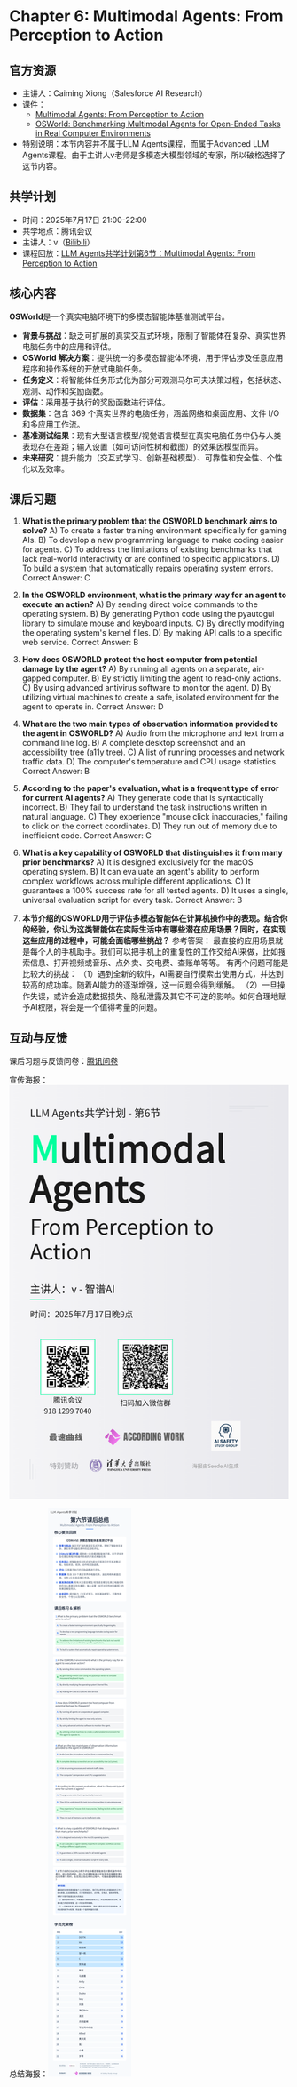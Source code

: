 # Chapter 6: Multimodal Agents: From Perception to Action

## 官方资源

- 主讲人：Caiming Xiong（Salesforce AI Research）
- 课件：
  - [Multimodal Agents: From Perception to Action](https://llmagents-learning.org/slides/Multimodal_Agent_caiming.pdf)
  - [OSWorld: Benchmarking Multimodal Agents for Open-Ended Tasks in Real Computer Environments](https://docs.google.com/presentation/d/1-r889Nb9n7SeZqrj-ryNqJLoMzp7aGNU2ihO8nUdEcE/edit?usp=sharing)
- 特别说明：本节内容并不属于LLM Agents课程，而属于Advanced LLM Agents课程。由于主讲人v老师是多模态大模型领域的专家，所以破格选择了这节内容。

## 共学计划

- 时间：2025年7月17日 21:00-22:00
- 共学地点：腾讯会议
- 主讲人：v（[Bilibili](https://space.bilibili.com/391911247)）
- 课程回放：[LLM Agents共学计划第6节：Multimodal Agents: From Perception to Action](https://www.bilibili.com/video/BV1vgu9zmEPb)

## 核心内容

**OSWorld**是一个真实电脑环境下的多模态智能体基准测试平台。
+ **背景与挑战**：缺乏可扩展的真实交互式环境，限制了智能体在复杂、真实世界电脑任务中的应用和评估。
+ **OSWorld 解决方案**：提供统一的多模态智能体环境，用于评估涉及任意应用程序和操作系统的开放式电脑任务。
+ **任务定义**：将智能体任务形式化为部分可观测马尔可夫决策过程，包括状态、观测、动作和奖励函数。
+ **评估**：采用基于执行的奖励函数进行评估。
+ **数据集**：包含 369 个真实世界的电脑任务，涵盖网络和桌面应用、文件 I/O 和多应用工作流。
+ **基准测试结果**：现有大型语言模型/视觉语言模型在真实电脑任务中仍与人类表现存在差距；输入设置（如可访问性树和截图）的效果因模型而异。
+ **未来研究**：提升能力（交互式学习、创新基础模型）、可靠性和安全性、个性化以及效率。

## 课后习题

1. **What is the primary problem that the OSWORLD benchmark aims to solve?**
A) To create a faster training environment specifically for gaming AIs.
B) To develop a new programming language to make coding easier for agents.
C) To address the limitations of existing benchmarks that lack real-world interactivity or are confined to specific applications.
D) To build a system that automatically repairs operating system errors.
Correct Answer: C

2. **In the OSWORLD environment, what is the primary way for an agent to execute an action?**
A) By sending direct voice commands to the operating system.
B) By generating Python code using the pyautogui library to simulate mouse and keyboard inputs.
C) By directly modifying the operating system's kernel files.
D) By making API calls to a specific web service.
Correct Answer: B

3. **How does OSWORLD protect the host computer from potential damage by the agent?**
A) By running all agents on a separate, air-gapped computer.
B) By strictly limiting the agent to read-only actions.
C) By using advanced antivirus software to monitor the agent.
D) By utilizing virtual machines to create a safe, isolated environment for the agent to operate in.
Correct Answer: D

4. **What are the two main types of observation information provided to the agent in OSWORLD?**
A) Audio from the microphone and text from a command line log.
B) A complete desktop screenshot and an accessibility tree (a11y tree).
C) A list of running processes and network traffic data.
D) The computer's temperature and CPU usage statistics.
Correct Answer: B

5. **According to the paper's evaluation, what is a frequent type of error for current AI agents?**
A) They generate code that is syntactically incorrect.
B) They fail to understand the task instructions written in natural language.
C) They experience "mouse click inaccuracies," failing to click on the correct coordinates.
D) They run out of memory due to inefficient code.
Correct Answer: C

6. **What is a key capability of OSWORLD that distinguishes it from many prior benchmarks?**
A) It is designed exclusively for the macOS operating system.
B) It can evaluate an agent's ability to perform complex workflows across multiple different applications.
C) It guarantees a 100% success rate for all tested agents.
D) It uses a single, universal evaluation script for every task.
Correct Answer: B

7. **本节介绍的OSWORLD用于评估多模态智能体在计算机操作中的表现。结合你的经验，你认为这类智能体在实际生活中有哪些潜在应用场景？同时，在实现这些应用的过程中，可能会面临哪些挑战？**
参考答案：
最直接的应用场景就是每个人的手机助手。我们可以把手机上的重复性的工作交给AI来做，比如搜索信息、打开视频或音乐、点外卖、交电费、查账单等等。
有两个问题可能是比较大的挑战：
（1）遇到全新的软件，AI需要自行摸索出使用方式，并达到较高的成功率。随着AI能力的逐渐增强，这一问题会得到缓解。
（2）一旦操作失误，或许会造成数据损失、隐私泄露及其它不可逆的影响。如何合理地赋予AI权限，将会是一个值得考量的问题。

## 互动与反馈

课后习题与反馈问卷：[腾讯问卷](https://docs.qq.com/form/page/DTUxqUGpNY1huQXZp)

宣传海报：![第6节预告](../assets/LLMAgents共学计划/第6节预告.png)

总结海报：![第6节总结](../assets/LLMAgents共学计划/第6节总结.png)